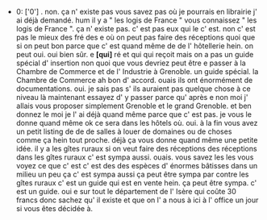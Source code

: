  * 0: ['0']
	.
	 non.
	 ça n' existe pas vous savez pas où je pourrais en librairie j' ai déjà demandé.
	 hum il y a " les logis de France " vous connaissez " les logis de France ".
	 ça n' existe pas.
	 c' est pas eux qui le c' est.
	 non c' est pas le mieux des fré des e où on peut pas faire des réceptions quoi que si on peut bon parce que c' est quand même de de l' hôtellerie hein.
	 on peut oui.
	 oui bien sûr.
	 e **[qui]** ré et qui qui reçoit mais on a pas un guide spécial d' insertion non quoi que vous devriez peut être e passer à la Chambre de Commerce et de l' Industrie à Grenoble.
	 un guide spécial.
	 la Chambre de Commerce ah bon d' accord.
	 ouais ils ont énormément de documentations.
	 oui.
	 je sais pas s' ils auraient pas quelque chose à ce niveau là maintenant essayez d' y passer parce qu' après e non moi j' allais vous proposer simplement Grenoble et le grand Grenoble.
	 et ben donnez le moi je l' ai déjà quand même parce que c' est pas.
	 je vous le donne quand même ok ce sera dans les hôtels où.
	 oui.
	 à la fin vous avez un petit listing de de de salles à louer de domaines ou de choses comme ça hein tout proche.
	 déjà ça vous donne quand même une petite idée.
	 il y a les gîtes ruraux si on veut faire des réceptions des réceptions dans les gîtes ruraux c' est sympa aussi.
	 ouais.
	 vous savez les les vous voyez ce que c' est c' est des des espèces d' énormes bâtisses dans un milieu un peu ça c' est sympa aussi ça peut être sympa par contre les gîtes ruraux c' est un guide qui est en vente hein.
	 ça peut être sympa.
	 c' est un guide.
	 oui e sur tout le département de l' Isère qui coûte 30 francs donc sachez qu' il existe et que on l' a nous à ici à l' office un jour si vous êtes décidée à.
	
